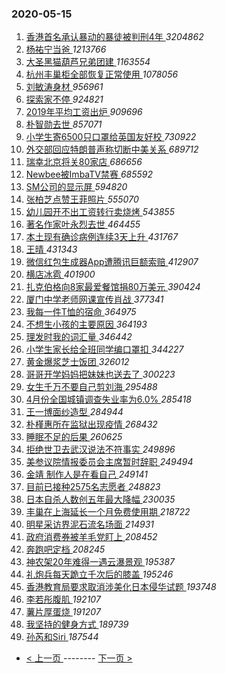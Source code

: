 ### 2020-05-15 
1. [ 香港首名承认暴动的暴徒被判刑4年 ](https://s.weibo.com/weibo?q=%E9%A6%99%E6%B8%AF%E9%A6%96%E5%90%8D%E6%89%BF%E8%AE%A4%E6%9A%B4%E5%8A%A8%E7%9A%84%E6%9A%B4%E5%BE%92%E8%A2%AB%E5%88%A4%E5%88%914%E5%B9%B4&Refer=top) *3204862*
1. [ 杨祐宁当爸 ](https://s.weibo.com/weibo?q=%23%E6%9D%A8%E7%A5%90%E5%AE%81%E5%BD%93%E7%88%B8%23&Refer=top) *1213766*
1. [ 大圣黑猫葫芦兄弟团建 ](https://s.weibo.com/weibo?q=%23%E5%A4%A7%E5%9C%A3%E9%BB%91%E7%8C%AB%E8%91%AB%E8%8A%A6%E5%85%84%E5%BC%9F%E5%9B%A2%E5%BB%BA%23&topic_ad=1&Refer=top) *1163554*
1. [ 杭州丰巢柜全部恢复正常使用 ](https://s.weibo.com/weibo?q=%23%E6%9D%AD%E5%B7%9E%E4%B8%B0%E5%B7%A2%E6%9F%9C%E5%85%A8%E9%83%A8%E6%81%A2%E5%A4%8D%E6%AD%A3%E5%B8%B8%E4%BD%BF%E7%94%A8%23&Refer=top) *1078056*
1. [ 刘敏涛身材 ](https://s.weibo.com/weibo?q=%23%E5%88%98%E6%95%8F%E6%B6%9B%E8%BA%AB%E6%9D%90%23&Refer=top) *956961*
1. [ 探索家不停 ](https://s.weibo.com/weibo?q=%23%E6%8E%A2%E7%B4%A2%E5%AE%B6%E4%B8%8D%E5%81%9C%23&topic_ad=1&Refer=top) *924821*
1. [ 2019年平均工资出炉 ](https://s.weibo.com/weibo?q=%232019%E5%B9%B4%E5%B9%B3%E5%9D%87%E5%B7%A5%E8%B5%84%E5%87%BA%E7%82%89%23&Refer=top) *909696*
1. [ 朴智勋去世 ](https://s.weibo.com/weibo?q=%23%E6%9C%B4%E6%99%BA%E5%8B%8B%E5%8E%BB%E4%B8%96%23&Refer=top) *857071*
1. [ 小学生寄6500只口罩给英国友好校 ](https://s.weibo.com/weibo?q=%23%E5%B0%8F%E5%AD%A6%E7%94%9F%E5%AF%846500%E5%8F%AA%E5%8F%A3%E7%BD%A9%E7%BB%99%E8%8B%B1%E5%9B%BD%E5%8F%8B%E5%A5%BD%E6%A0%A1%23&Refer=top) *730922*
1. [ 外交部回应特朗普声称切断中美关系 ](https://s.weibo.com/weibo?q=%E5%A4%96%E4%BA%A4%E9%83%A8%E5%9B%9E%E5%BA%94%E7%89%B9%E6%9C%97%E6%99%AE%E5%A3%B0%E7%A7%B0%E5%88%87%E6%96%AD%E4%B8%AD%E7%BE%8E%E5%85%B3%E7%B3%BB&Refer=top) *689712*
1. [ 瑞幸北京将关80家店 ](https://s.weibo.com/weibo?q=%E7%91%9E%E5%B9%B8%E5%8C%97%E4%BA%AC%E5%B0%86%E5%85%B380%E5%AE%B6%E5%BA%97&Refer=top) *686656*
1. [ Newbee被ImbaTV禁赛 ](https://s.weibo.com/weibo?q=%23Newbee%E8%A2%ABImbaTV%E7%A6%81%E8%B5%9B%23&Refer=top) *685592*
1. [ SM公司的显示屏 ](https://s.weibo.com/weibo?q=%23SM%E5%85%AC%E5%8F%B8%E7%9A%84%E6%98%BE%E7%A4%BA%E5%B1%8F%23&Refer=top) *594820*
1. [ 张柏芝点赞王菲照片 ](https://s.weibo.com/weibo?q=%23%E5%BC%A0%E6%9F%8F%E8%8A%9D%E7%82%B9%E8%B5%9E%E7%8E%8B%E8%8F%B2%E7%85%A7%E7%89%87%23&Refer=top) *555070*
1. [ 幼儿园开不出工资转行卖烧烤 ](https://s.weibo.com/weibo?q=%23%E5%B9%BC%E5%84%BF%E5%9B%AD%E5%BC%80%E4%B8%8D%E5%87%BA%E5%B7%A5%E8%B5%84%E8%BD%AC%E8%A1%8C%E5%8D%96%E7%83%A7%E7%83%A4%23&Refer=top) *543855*
1. [ 著名作家叶永烈去世 ](https://s.weibo.com/weibo?q=%23%E8%91%97%E5%90%8D%E4%BD%9C%E5%AE%B6%E5%8F%B6%E6%B0%B8%E7%83%88%E5%8E%BB%E4%B8%96%23&Refer=top) *464455*
1. [ 本土现有确诊病例连续3天上升 ](https://s.weibo.com/weibo?q=%23%E6%9C%AC%E5%9C%9F%E7%8E%B0%E6%9C%89%E7%A1%AE%E8%AF%8A%E7%97%85%E4%BE%8B%E8%BF%9E%E7%BB%AD3%E5%A4%A9%E4%B8%8A%E5%8D%87%23&Refer=top) *431767*
1. [ 王晴 ](https://s.weibo.com/weibo?q=%E7%8E%8B%E6%99%B4&Refer=top) *431343*
1. [ 微信红包生成器App遭腾讯巨额索赔 ](https://s.weibo.com/weibo?q=%E5%BE%AE%E4%BF%A1%E7%BA%A2%E5%8C%85%E7%94%9F%E6%88%90%E5%99%A8App%E9%81%AD%E8%85%BE%E8%AE%AF%E5%B7%A8%E9%A2%9D%E7%B4%A2%E8%B5%94&Refer=top) *412907*
1. [ 横店冰雹 ](https://s.weibo.com/weibo?q=%E6%A8%AA%E5%BA%97%E5%86%B0%E9%9B%B9&Refer=top) *401900*
1. [ 扎克伯格向8家最爱餐馆捐80万美元 ](https://s.weibo.com/weibo?q=%E6%89%8E%E5%85%8B%E4%BC%AF%E6%A0%BC%E5%90%918%E5%AE%B6%E6%9C%80%E7%88%B1%E9%A4%90%E9%A6%86%E6%8D%9080%E4%B8%87%E7%BE%8E%E5%85%83&Refer=top) *390424*
1. [ 厦门中学老师网课宣传肖战 ](https://s.weibo.com/weibo?q=%23%E5%8E%A6%E9%97%A8%E4%B8%AD%E5%AD%A6%E8%80%81%E5%B8%88%E7%BD%91%E8%AF%BE%E5%AE%A3%E4%BC%A0%E8%82%96%E6%88%98%23&Refer=top) *377341*
1. [ 我每一件T恤的宿命 ](https://s.weibo.com/weibo?q=%23%E6%88%91%E6%AF%8F%E4%B8%80%E4%BB%B6T%E6%81%A4%E7%9A%84%E5%AE%BF%E5%91%BD%23&Refer=top) *364975*
1. [ 不想生小孩的主要原因 ](https://s.weibo.com/weibo?q=%23%E4%B8%8D%E6%83%B3%E7%94%9F%E5%B0%8F%E5%AD%A9%E7%9A%84%E4%B8%BB%E8%A6%81%E5%8E%9F%E5%9B%A0%23&Refer=top) *364193*
1. [ 理发时我的词汇量 ](https://s.weibo.com/weibo?q=%23%E7%90%86%E5%8F%91%E6%97%B6%E6%88%91%E7%9A%84%E8%AF%8D%E6%B1%87%E9%87%8F%23&Refer=top) *346442*
1. [ 小学生家长给全班同学编口罩扣 ](https://s.weibo.com/weibo?q=%E5%B0%8F%E5%AD%A6%E7%94%9F%E5%AE%B6%E9%95%BF%E7%BB%99%E5%85%A8%E7%8F%AD%E5%90%8C%E5%AD%A6%E7%BC%96%E5%8F%A3%E7%BD%A9%E6%89%A3&Refer=top) *344227*
1. [ 黄金爆浆芝士饭团 ](https://s.weibo.com/weibo?q=%23%E9%BB%84%E9%87%91%E7%88%86%E6%B5%86%E8%8A%9D%E5%A3%AB%E9%A5%AD%E5%9B%A2%23&Refer=top) *326012*
1. [ 哥哥开学妈妈把妹妹也送去了 ](https://s.weibo.com/weibo?q=%23%E5%93%A5%E5%93%A5%E5%BC%80%E5%AD%A6%E5%A6%88%E5%A6%88%E6%8A%8A%E5%A6%B9%E5%A6%B9%E4%B9%9F%E9%80%81%E5%8E%BB%E4%BA%86%23&Refer=top) *300223*
1. [ 女生千万不要自己剪刘海 ](https://s.weibo.com/weibo?q=%23%E5%A5%B3%E7%94%9F%E5%8D%83%E4%B8%87%E4%B8%8D%E8%A6%81%E8%87%AA%E5%B7%B1%E5%89%AA%E5%88%98%E6%B5%B7%23&Refer=top) *295488*
1. [ 4月份全国城镇调查失业率为6.0% ](https://s.weibo.com/weibo?q=%234%E6%9C%88%E4%BB%BD%E5%85%A8%E5%9B%BD%E5%9F%8E%E9%95%87%E8%B0%83%E6%9F%A5%E5%A4%B1%E4%B8%9A%E7%8E%87%E4%B8%BA6.0%25%23&Refer=top) *285418*
1. [ 王一博面纱造型 ](https://s.weibo.com/weibo?q=%23%E7%8E%8B%E4%B8%80%E5%8D%9A%E9%9D%A2%E7%BA%B1%E9%80%A0%E5%9E%8B%23&Refer=top) *284944*
1. [ 朴槿惠所在监狱出现疫情 ](https://s.weibo.com/weibo?q=%23%E6%9C%B4%E6%A7%BF%E6%83%A0%E6%89%80%E5%9C%A8%E7%9B%91%E7%8B%B1%E5%87%BA%E7%8E%B0%E7%96%AB%E6%83%85%23&Refer=top) *268432*
1. [ 睡眠不足的后果 ](https://s.weibo.com/weibo?q=%23%E7%9D%A1%E7%9C%A0%E4%B8%8D%E8%B6%B3%E7%9A%84%E5%90%8E%E6%9E%9C%23&Refer=top) *260625*
1. [ 拒绝世卫去武汉说法不符事实 ](https://s.weibo.com/weibo?q=%23%E6%8B%92%E7%BB%9D%E4%B8%96%E5%8D%AB%E5%8E%BB%E6%AD%A6%E6%B1%89%E8%AF%B4%E6%B3%95%E4%B8%8D%E7%AC%A6%E4%BA%8B%E5%AE%9E%23&Refer=top) *249896*
1. [ 美参议院情报委员会主席暂时辞职 ](https://s.weibo.com/weibo?q=%E7%BE%8E%E5%8F%82%E8%AE%AE%E9%99%A2%E6%83%85%E6%8A%A5%E5%A7%94%E5%91%98%E4%BC%9A%E4%B8%BB%E5%B8%AD%E6%9A%82%E6%97%B6%E8%BE%9E%E8%81%8C&Refer=top) *249494*
1. [ 金靖 制作人是在看自己 ](https://s.weibo.com/weibo?q=%E9%87%91%E9%9D%96%20%E5%88%B6%E4%BD%9C%E4%BA%BA%E6%98%AF%E5%9C%A8%E7%9C%8B%E8%87%AA%E5%B7%B1&Refer=top) *249141*
1. [ 目前已接种2575名志愿者 ](https://s.weibo.com/weibo?q=%E7%9B%AE%E5%89%8D%E5%B7%B2%E6%8E%A5%E7%A7%8D2575%E5%90%8D%E5%BF%97%E6%84%BF%E8%80%85&Refer=top) *248823*
1. [ 日本自杀人数创五年最大降幅 ](https://s.weibo.com/weibo?q=%E6%97%A5%E6%9C%AC%E8%87%AA%E6%9D%80%E4%BA%BA%E6%95%B0%E5%88%9B%E4%BA%94%E5%B9%B4%E6%9C%80%E5%A4%A7%E9%99%8D%E5%B9%85&Refer=top) *230035*
1. [ 丰巢在上海延长一个月免费使用期 ](https://s.weibo.com/weibo?q=%23%E4%B8%B0%E5%B7%A2%E5%9C%A8%E4%B8%8A%E6%B5%B7%E5%BB%B6%E9%95%BF%E4%B8%80%E4%B8%AA%E6%9C%88%E5%85%8D%E8%B4%B9%E4%BD%BF%E7%94%A8%E6%9C%9F%23&Refer=top) *218722*
1. [ 明星采访界泥石流名场面 ](https://s.weibo.com/weibo?q=%23%E6%98%8E%E6%98%9F%E9%87%87%E8%AE%BF%E7%95%8C%E6%B3%A5%E7%9F%B3%E6%B5%81%E5%90%8D%E5%9C%BA%E9%9D%A2%23&Refer=top) *214931*
1. [ 政府消费券被羊毛党盯上 ](https://s.weibo.com/weibo?q=%23%E6%94%BF%E5%BA%9C%E6%B6%88%E8%B4%B9%E5%88%B8%E8%A2%AB%E7%BE%8A%E6%AF%9B%E5%85%9A%E7%9B%AF%E4%B8%8A%23&Refer=top) *208452*
1. [ 奔跑吧定档 ](https://s.weibo.com/weibo?q=%23%E5%A5%94%E8%B7%91%E5%90%A7%E5%AE%9A%E6%A1%A3%23&Refer=top) *208245*
1. [ 神农架20年难得一遇云瀑景观 ](https://s.weibo.com/weibo?q=%E7%A5%9E%E5%86%9C%E6%9E%B620%E5%B9%B4%E9%9A%BE%E5%BE%97%E4%B8%80%E9%81%87%E4%BA%91%E7%80%91%E6%99%AF%E8%A7%82&Refer=top) *195387*
1. [ 礼炮兵每天跪立千次后的膝盖 ](https://s.weibo.com/weibo?q=%23%E7%A4%BC%E7%82%AE%E5%85%B5%E6%AF%8F%E5%A4%A9%E8%B7%AA%E7%AB%8B%E5%8D%83%E6%AC%A1%E5%90%8E%E7%9A%84%E8%86%9D%E7%9B%96%23&Refer=top) *195246*
1. [ 香港教育局要求取消涉美化日本侵华试题 ](https://s.weibo.com/weibo?q=%E9%A6%99%E6%B8%AF%E6%95%99%E8%82%B2%E5%B1%80%E8%A6%81%E6%B1%82%E5%8F%96%E6%B6%88%E6%B6%89%E7%BE%8E%E5%8C%96%E6%97%A5%E6%9C%AC%E4%BE%B5%E5%8D%8E%E8%AF%95%E9%A2%98&Refer=top) *193748*
1. [ 李若彤腹肌 ](https://s.weibo.com/weibo?q=%E6%9D%8E%E8%8B%A5%E5%BD%A4%E8%85%B9%E8%82%8C&Refer=top) *192107*
1. [ 薯片厚蛋烧 ](https://s.weibo.com/weibo?q=%23%E8%96%AF%E7%89%87%E5%8E%9A%E8%9B%8B%E7%83%A7%23&Refer=top) *191207*
1. [ 我坚持的健身方式 ](https://s.weibo.com/weibo?q=%23%E6%88%91%E5%9D%9A%E6%8C%81%E7%9A%84%E5%81%A5%E8%BA%AB%E6%96%B9%E5%BC%8F%23&Refer=top) *189739*
1. [ 孙芮和Siri ](https://s.weibo.com/weibo?q=%23%E5%AD%99%E8%8A%AE%E5%92%8CSiri%23&Refer=top) *187544* 

- [ < 上一页 ](https://github.com/able8/weibo-hot-record/blob/master/2020-05-14.md) -------- [ 下一页 > ](https://github.com/able8/weibo-hot-record/blob/master/2020-05-16.md)